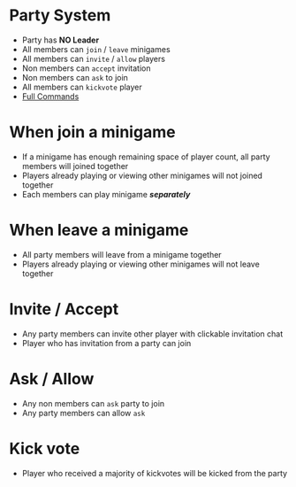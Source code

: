 # Party System
- Party has **NO Leader**
- All members can `join` / `leave` minigames
- All members can `invite` / `allow` players
- Non members can `accept` invitation
- Non members can `ask` to join
- All members can `kickvote` player 
- [Full Commands](commands.md)



# When join a minigame
- If a minigame has enough remaining space of player count, all party members will joined together
- Players already playing or viewing other minigames will not joined together
- Each members can play minigame _**separately**_



# When leave a minigame
- All party members will leave from a minigame together
- Players already playing or viewing other minigames will not leave together




# Invite / Accept
- Any party members can invite other player with clickable invitation chat
- Player who has invitation from a party can join



# Ask / Allow
- Any non members can `ask` party to join
- Any party members can allow `ask`



# Kick vote
- Player who received a majority of kickvotes will be kicked from the party